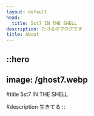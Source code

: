 ```yaml
---
layout: default
head:
  title: 5st7 IN THE SHELL
description: たけるのブログです
title: About
---
```


::hero
---
image: /ghost7.webp
---
#title
5st7 IN THE SHELL

#description
生きてる
::
